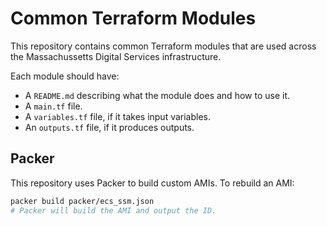 # Common Terraform Modules

This repository contains common Terraform modules that are used across the Massachussetts Digital Services infrastructure.

Each module should have:

* A `README.md` describing what the module does and how to use it.
* A `main.tf` file.
* A `variables.tf` file, if it takes input variables.
* An `outputs.tf` file, if it produces outputs.

Packer
------

This repository uses Packer to build custom AMIs. To rebuild an AMI:

```bash
packer build packer/ecs_ssm.json
# Packer will build the AMI and output the ID.
```
